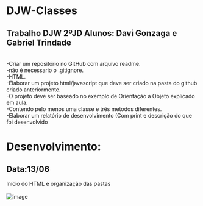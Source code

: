 # DJW-Classes
## Trabalho DJW 2ºJD Alunos: Davi Gonzaga e Gabriel Trindade

<br> -Criar um repositório no GitHub com arquivo readme.
<br> -não é necessario o .gitignore.
<br> -HTML.
<br> -Elaborar um projeto html/javascript que deve ser criado na pasta do github criado anteriormente.
<br> -O projeto deve ser baseado no exemplo de Orientação a Objeto explicado em aula. 
<br> -Contendo pelo menos uma classe e três metodos diferentes.
<br> -Elaborar um relatório de desenvolvimento (Com print e descrição do que foi desenvolvido

# Desenvolvimento:
## Data:13/06 
 Início do HTML e organização das pastas <br>
<br> ![image](https://user-images.githubusercontent.com/95586355/173384801-0ff1f741-35f0-4247-89d9-ebe5c64ca808.png)


